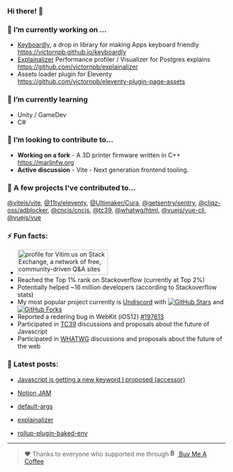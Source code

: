 ### Hi there! 👋

### 🔭 I’m currently working on ...
  - [Keyboardly](https://victornpb.github.io/keyboardly/), a drop in library for making Apps keyboard friendly  
    https://victornpb.github.io/keyboardly
  - [Explainalizer](https://github.com/victornpb/explainalizer) Performance profiler / Visualizer for Postgres explains  
    https://github.com/victornpb/explainalizer
  - Assets loader plugin for Eleventy  
    https://github.com/victornpb/eleventy-plugin-page-assets
### 🌱 I’m currently learning 
  - Unity / GameDev
  - C#
### 🤝 I’m looking to contribute to...
  - **Working on a fork** - A 3D printer firmware written in C++
    https://marlinfw.org
  - **Active discussion** - Vite - Next generation frontend tooling.
### 🥰 A few projects I've contributed to...
  [@vitejs/vite](https://github.com/vitejs/vite), [@11ty/eleventy](https://github.com/11ty/eleventy), [@Ultimaker/Cura](https://github.com/Ultimaker/Cura), [@getsentry/sentry](https://github.com/getsentry/sentry), [@cliqz-oss/adblocker](https://github.com/cliqz-oss/adblocker), [@cncjs/cncjs](https://github.com/cncjs/cncjs), [@tc39](https://github.com/tc39/), [@whatwg/html](https://github.com/whatwg/html), [@vuejs/vue-cli](https://github.com/vuejs/vue-cli), [@vuejs/vue](https://github.com/vuejs/vue)

### ⚡ Fun facts: 
  - <a href="https://stackexchange.com/users/903303">
     <img src="https://stackexchange.com/users/flair/903303.png?theme=dark" width="208" height="58" alt="profile for Vitim.us on Stack Exchange, a network of free, community-driven Q&amp;A sites" title="profile for Vitim.us on Stack Exchange, a network of free, community-driven Q&amp;A sites"><br>
    </a>  
  - Reached the Top 1% rank on Stackoverflow (currently at Top 2%)
  - Potentially helped ~16 million developers (according to Stackoverflow stats) 
  - My most popular project currently is [Undiscord](https://github.com/victornpb/undiscord) with [![GitHub Stars](https://img.shields.io/github/stars/victornpb/undiscord?style=flat-square)](https://github.com/victornpb/undiscord/stargazers) and 
[![GitHub Forks](https://img.shields.io/github/forks/victornpb/undiscord?style=flat-square)](https://github.com/victornpb/undiscord/network/members)
  - Reported a redering bug in WebKit (iOS12) [#197613](https://bug-197613-attachments.webkit.org/attachment.cgi?id=369123)
  - Participated in [TC39](https://github.com/tc39) discussions and proposals about the future of Javascript
  - Participated in [WHATWG](https://participate.whatwg.org) discussions and proposals about the future of the web

### 📝 Latest posts: 
<!--START_SECTION:feed-->
- [Javascript is getting a new keyword I proposed (accessor)](https:&#x2F;&#x2F;www.vitim.us&#x2F;javascript-is-getting-a-new-keyword-i-proposed-accessor&#x2F;)  
  
- [Notion JAM](https:&#x2F;&#x2F;www.vitim.us&#x2F;notion-jam&#x2F;)  
  
- [default-args](https:&#x2F;&#x2F;www.vitim.us&#x2F;default-args&#x2F;)  
  
- [explainalizer](https:&#x2F;&#x2F;www.vitim.us&#x2F;explainalizer&#x2F;)  
  
- [rollup-plugin-baked-env](https:&#x2F;&#x2F;www.vitim.us&#x2F;rollup-plugin-baked-env&#x2F;)  
  
<!--END_SECTION:feed-->

----

> ❤️ Thanks to everyone who supported me through 
    <a href="https://www.buymeacoffee.com/vitim" target="_blank" rel="noreferrer nofollow">
      <img src="https://www.buymeacoffee.com/assets/img/bmc-meta-new/new/favicon.png" alt="Buy Me A Coffee" height="16" > Buy Me A Coffee
    </a>
